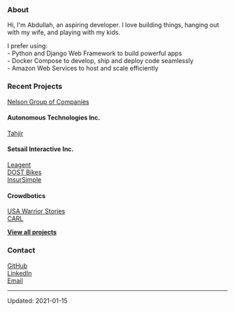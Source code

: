 ### About
Hi, I'm Abdullah, an aspiring developer. I love building things, hanging out with my wife, and playing with my kids.

I prefer using:  
\- Python and Django Web Framework to build powerful apps  
\- Docker Compose to develop, ship and deploy code seamlessly  
\- Amazon Web Services to host and scale efficiently

### Recent Projects

[Nelson Group of Companies](https://nlc.ca)

#### Autonomous Technologies Inc.
[Tahjir](https://tahjir.com)  

#### Setsail Interactive Inc.
[Leagent](https://leagent.com)  
[DOST Bikes](https://dostbikes.com)  
[InsurSimple](https://insursimple.ca)  

#### Crowdbotics
[USA Warrior Stories](https://usawarriorstories.org)  
[CARL](https://investwithcarl.com)  

**[View all projects](/projects/all)**

### Contact
[GitHub](https://github.com/mabdullahabid)  
[LinkedIn](https://www.linkedin.com/in/mabdullahabid/)  
[Email](mailto:hi@mabdullahabid.com)

---

Updated: 2021-01-15
